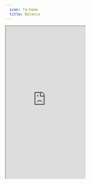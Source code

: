 ```yaml
---
  icon: fa-home
  title: Balance
---
```


<iframe width='260' height='500' src="https://docs.google.com/spreadsheets/d/e/2PACX-1vQjPIiSsj_I9HreQQhjuitiDRdrL8jJvw5Pz-RXa0BkbcUFDpSq4i9uY8Zfu8pHUX_Pl5plX1jtnsKv/pubhtml?gid=716888915&amp;single=true&amp;widget=true&amp;headers=false"></iframe>
